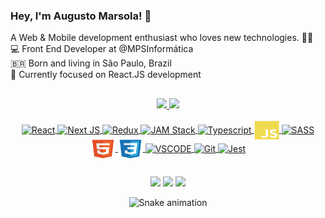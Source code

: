 ### Hey, I'm Augusto Marsola! 👋
A Web & Mobile development enthusiast who loves new technologies. 👨‍💻 <br>
💻 Front End Developer at @MPSInformática <br>
🇧🇷 Born and living in São Paulo, Brazil <br>
🚀 Currently focused on React.JS development

##

<div align="center">
 <a href="https://github.com/augustomarsola">
  <img height="180em" src="https://github-readme-stats.vercel.app/api?username=augustomarsola&show_icons=true&theme=midnight-purple&include_all_commits=true&count_private=true"/>
 <img height="180em" src="https://github-readme-stats.vercel.app/api/top-langs/?username=augustomarsola&layout=compact&langs_count=7&theme=midnight-purple"/>
</div>
 <div align="center" style="display: inline_block"><br>
  <img align="center" alt="React" height="30" width="40" src="https://cdn.jsdelivr.net/gh/devicons/devicon/icons/react/react-original.svg">
  <img align="center" alt="Next JS" height="30" width="40" src="https://d2eip9sf3oo6c2.cloudfront.net/tags/images/000/001/074/full/nextjs.png" />
  <img align="center" alt="Redux" height="30" width="40" src="https://cdn.jsdelivr.net/gh/devicons/devicon/icons/redux/redux-original.svg" />
  <img align="center" alt="JAM Stack" height="30" width="40" src="https://cdn.jsdelivr.net/gh/devicons/devicon/icons/jamstack/jamstack-original.svg" />
  <img align="center" alt="Typescript" height="30" width="40" src="https://cdn.jsdelivr.net/gh/devicons/devicon/icons/typescript/typescript-original.svg">
  <img align="center" alt="JavaScript" height="30" width="40" src="https://raw.githubusercontent.com/devicons/devicon/master/icons/javascript/javascript-plain.svg">
  <img align="center" alt="SASS" height="30" width="40" src="https://cdn.jsdelivr.net/gh/devicons/devicon/icons/sass/sass-original.svg" />
  <img align="center" alt="HTML" height="30" width="40" src="https://raw.githubusercontent.com/devicons/devicon/master/icons/html5/html5-original.svg">
  <img align="center" alt="CSS" height="30" width="40" src="https://raw.githubusercontent.com/devicons/devicon/master/icons/css3/css3-original.svg">
  <img align="center" alt="VSCODE" height="30" width="40" src="https://cdn.jsdelivr.net/gh/devicons/devicon/icons/vscode/vscode-original.svg">
  <img align="center" alt="Git" height="30" width="40" src="https://cdn.jsdelivr.net/gh/devicons/devicon/icons/git/git-original.svg">
  <img align="center" alt="Jest" height="30" width="40" src="https://cdn.jsdelivr.net/gh/devicons/devicon/icons/jest/jest-plain.svg" />
</div>
 
##
 
<div align="center"> 
 <a href = "mailto:augusto.marsola@live.com"><img src="https://img.shields.io/badge/Microsoft_Outlook-0078D4?style=for-the-badge&logo=microsoft-outlook&logoColor=white" target="_blank"></a>
 <a href="https://www.linkedin.com/in/augusto-marsola/" target="_blank"><img src="https://img.shields.io/badge/-LinkedIn-%230077B5?style=for-the-badge&logo=linkedin&logoColor=white" target="_blank"></a>
  <a href="https://augustomarsola.github.io/" target="_blank"><img src="https://img.shields.io/badge/HTML-239120?style=for-the-badge&logo=html5&logoColor=white" target="_blank"></a>  
  
  ![Snake animation](https://github.com/augustomarsola/augustomarsola/blob/output/github-contribution-grid-snake.svg)  
</div>
